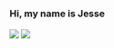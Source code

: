 ### Hi, my name is Jesse
<img align="center" src="https://github-readme-stats.vercel.app/api?username=Mr-Bossman"/>
<img align="center" src="https://github-readme-stats.vercel.app/api/top-langs/?username=Mr-Bossman&layout=compact&theme=buefy&hide_border=true&hide=Assembly,HTML,CSS,Makefile,cmake&exclude_repo=binutils,imxrt-linux-buildroot,F1C100S-linux,wallet,rk3368-linuxPublic" />
